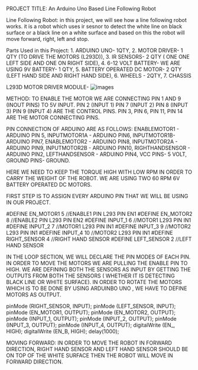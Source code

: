PROJECT TITLE: An Arduino Uno Based Line Following Robot

Line Following Robot: in this project, we will see how a line following robot works. it is a robot which uses ir sesnor to detect the white line on black surface or a black line on a white surface and based on this the robot will move forward, right, left and stop.

Parts Used in this Project: 1. ARDUINO UNO- 1QTY, 2. MOTOR DRIVER- 1 QTY (TO DRIVE THE MOTORS (L293D)), 3. IR SENSORS- 2 QTY ( ONE ONE LEFT SIDE AND ONE ON RIGHT SIDE), 4. 6-12 VOLT BATTERY- WE ARE USING 9V BATTERY- 1 QTY, 5. BATTERY OPERATED DC MOTOR- 2 QTY (LEFT HAND SIDE AND RIGHT HAND SIDE), 6. WHEELS - 2QTY, 7. CHASSIS

L293D MOTOR DRIVER MODULE- ![images](https://user-images.githubusercontent.com/117999346/226346395-a5c774fd-ed46-4036-a907-17c5353883e9.jpg)

METHOD: TO ENABLE THE MOTOR WE ARE CONNECTING PIN 1 AND 9 (INOUT PINS) TO 5V INPUT. PIN 2 (INPUT 1) PIN 7 (INPUT 2) PIN 8 (INPUT 3) PIN 9 (INPUT 4) ARE THE CONTROL PINS. PIN 3, PIN 6, PIN 11, PIN 14 ARE THE MOTOR CONNECTING PINS.

PIN CONNECTION OF ARDUINO ARE AS FOLLOWS: ENABLEMOTOR1 - ARDUINO PIN 5, INPUTMOTOR1A - ARDUINO PIN6, INPUTMOTOR1B- ARDUINO PIN7, ENABLEMOTOR2 - ARDUINO PIN8, INPUTMOTOR2A - ARDUINO PIN9, INPUTMOTOR2B - ARDUINO PIN10, RIGHTHANDSENSOR - ARDUINO PIN2, LEFTHANDSENSOR - ARDUINO PIN4, VCC PINS- 5 VOLT, GROUND PINS- GROUND.

HERE WE NEED TO KEEP THE TORQUE HIGH WITH LOW RPM IN ORDER TO CARRY THE WEIGHT OF THE ROBOT. WE ARE USING TWO 60 RPM 6V BATTERY OPERATED DC MOTORS.

FIRST STEP IS TO ASSIGN EVERY ARDUINO PIN THAT WE WILL BE USING IN OUR PROJECT.

#DEFINE EN_MOTOR1 5 //ENABLE1 PIN L293 PIN EN1
#DEFINE EN_MOTOR2 8 //ENABLE2 PIN L293 PIN EN2
#DEFINE INPUT_1 6 //MOTOR1 L293 PIN IN1
#DEFINE INPUT_2 7 //MOTOR1 L293 PIN IN1
#DEFINE INPUT_3 9 //MOTOR2 L293 PIN IN1
#DEFINE INPUT_4 10 //MOTOR2 L293 PIN IN1
#DEFINE RIGHT_SENSOR 4 //RIGHT HAND SENSOR
#DEFINE LEFT_SENSOR 2 //LEFT HAND SENSOR

IN THE LOOP SECTION, WE WILL DECLARE THE PIN MODES OF EACH PIN. IN ORDER TO MOVE THE MOTORS WE ARE PULLING THE ENABLE PIN TO HIGH. WE ARE DEFINING BOTH THE SENSORS AS INPUT BY GETTING THE OUTPUTS FROM BOTH THE SENSORS ( WHETHER IT IS DETECTING BLACK LINE OR WHITE SURFACE). IN ORDER TO ROTATE THE  MOTORS WHICH IS TO BE DONE BY USING ARDUINBO UNO , WE HAVE TO DEFINE MOTORS AS OUTPUT.

pinMode (RIGHT_SENSOR, INPUT);
pinMode (LEFT_SENSOR, INPUT);
pinMode (EN_MOTOR1, OUTPUT);
pinMode (EN_MOTOR2, OUTPUT);
pinMode (INPUT_1, OUTPUT);
pinMode (INPUT_2, OUTPUT);
pinMode (INPUT_3, OUTPUT);
pinMode (INPUT_4, OUTPUT);
digitalWrite (EN_, HIGH);
digitalWrite (EN_B, HIGH);
delay(1000);

MOVING FORWARD: IN ORDER TO MOVE THE ROBOT IN FORWARD DIRECTION, RIGHT HAND SENSOR AND LEFT HAND SENSOR SHOULD BE ON TOP OF THE WHITE SURFACE THEN THE ROBOT WILL MOVE IN FORWARD DIRECTION.

